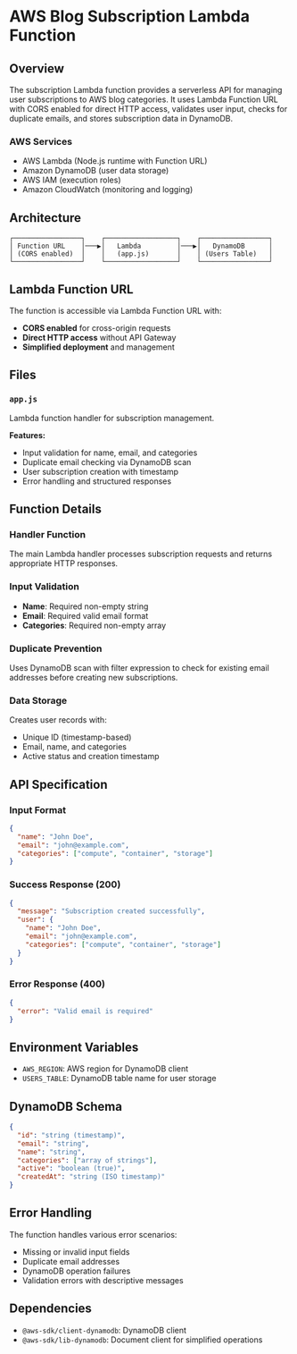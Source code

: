 # AWS Blog Subscription Lambda Function

## Overview

The subscription Lambda function provides a serverless API for managing user subscriptions to AWS blog categories. It uses Lambda Function URL with CORS enabled for direct HTTP access, validates user input, checks for duplicate emails, and stores subscription data in DynamoDB.

### AWS Services
- AWS Lambda (Node.js runtime with Function URL)
- Amazon DynamoDB (user data storage)
- AWS IAM (execution roles)
- Amazon CloudWatch (monitoring and logging)

## Architecture

```
┌─────────────────┐    ┌──────────────────┐    ┌─────────────────┐
│ Function URL    │───▶│   Lambda         │───▶│   DynamoDB      │
│ (CORS enabled)  │    │   (app.js)       │    │ (Users Table)   │
└─────────────────┘    └──────────────────┘    └─────────────────┘
```

## Lambda Function URL

The function is accessible via Lambda Function URL with:
- **CORS enabled** for cross-origin requests
- **Direct HTTP access** without API Gateway
- **Simplified deployment** and management

## Files

### `app.js`
Lambda function handler for subscription management.

**Features:**
- Input validation for name, email, and categories
- Duplicate email checking via DynamoDB scan
- User subscription creation with timestamp
- Error handling and structured responses

## Function Details

### Handler Function
The main Lambda handler processes subscription requests and returns appropriate HTTP responses.

### Input Validation
- **Name**: Required non-empty string
- **Email**: Required valid email format
- **Categories**: Required non-empty array

### Duplicate Prevention
Uses DynamoDB scan with filter expression to check for existing email addresses before creating new subscriptions.

### Data Storage
Creates user records with:
- Unique ID (timestamp-based)
- Email, name, and categories
- Active status and creation timestamp

## API Specification

### Input Format
```json
{
  "name": "John Doe",
  "email": "john@example.com",
  "categories": ["compute", "container", "storage"]
}
```

### Success Response (200)
```json
{
  "message": "Subscription created successfully",
  "user": {
    "name": "John Doe",
    "email": "john@example.com",
    "categories": ["compute", "container", "storage"]
  }
}
```

### Error Response (400)
```json
{
  "error": "Valid email is required"
}
```

## Environment Variables

- `AWS_REGION`: AWS region for DynamoDB client
- `USERS_TABLE`: DynamoDB table name for user storage

## DynamoDB Schema

```json
{
  "id": "string (timestamp)",
  "email": "string",
  "name": "string", 
  "categories": ["array of strings"],
  "active": "boolean (true)",
  "createdAt": "string (ISO timestamp)"
}
```

## Error Handling

The function handles various error scenarios:
- Missing or invalid input fields
- Duplicate email addresses
- DynamoDB operation failures
- Validation errors with descriptive messages

## Dependencies

- `@aws-sdk/client-dynamodb`: DynamoDB client
- `@aws-sdk/lib-dynamodb`: Document client for simplified operations
